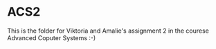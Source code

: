 # ACS2
This is the folder for Viktoria and Amalie's assignment 2 in the courese Advanced Coputer Systems :-)
